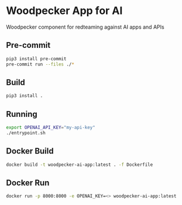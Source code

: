 # Woodpecker App for AI

Woodpecker component for redteaming against AI apps and APIs

## Pre-commit

```sh
pip3 install pre-commit
pre-commit run --files ./*
````

## Build

```sh
pip3 install .
```

## Running

```sh
export OPENAI_API_KEY="my-api-key"
./entrypoint.sh
````

## Docker Build

```sh
docker build -t woodpecker-ai-app:latest . -f Dockerfile
````

## Docker Run

```sh
docker run -p 8000:8000 -e OPENAI_KEY=<> woodpecker-ai-app:latest
````
